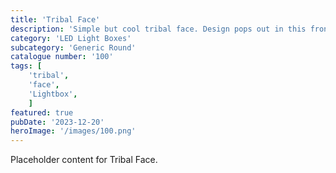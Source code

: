 ```yaml
---
title: 'Tribal Face'
description: 'Simple but cool tribal face. Design pops out in this front. To be used with the generic round housing.'
category: 'LED Light Boxes'
subcategory: 'Generic Round'
catalogue number: '100'
tags: [
    'tribal', 
    'face',
    'Lightbox', 
    ]
featured: true
pubDate: '2023-12-20'
heroImage: '/images/100.png'
---
```


Placeholder content for Tribal Face.
